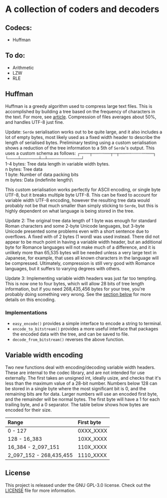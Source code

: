 # A collection of coders and decoders

## Codecs:

- Huffman

## To do:

- Arithmetic
- LZW
- RLE

## Huffman

Huffman is a greedy algorithm used to compress large text files. This is accomplished by building a tree based on the frequency of characters in the text. For more, see [article](https://en.wikipedia.org/wiki/Huffman_coding). Compression of files averages about 50%, and handles UTF-8 just fine.

Update: `Serde` serialisation works out to be quite large, and it also includes a lot of empty bytes, most likely used as a fixed width header to describe the length of serialised bytes. Preliminary testing using a custom serialisation shows a reduction of the tree information to a 5th of `Serde`'s output. This uses a custom schema as follows:
┌───┬──╌╌──┬─┬──╌╌┄┄┄┄╌╌──┐\
└───┴──╌╌──┴─┴──╌╌┄┄┄┄╌╌──┘\
1-4 bytes: Tree data length in variable width bytes.\
n bytes: Tree data\
1 byte: Number of data packing bits\
m bytes: Data (indefinite length)\

This custom serialisation works perfectly for ASCII encoding, or single byte UTF-8, but it breaks multiple byte UTF-8. This can be fixed to account for variable width UTF-8 encoding, however the resulting tree data would probably not be that much smaller than simply sticking to `Serde`, but this is highly dependent on what language is being stored in the tree.

Update 2:
The original tree data length of 1 byte was enough for standard Roman characters and some 2-byte Unicode languages, but 3-byte Unicode presented some problems even with a short sentence due to overflows. A fixed with of 2 bytes (1 word) was used instead. There did not appear to be much point in having a variable width header, but an additional byte for Romance languages will not make much of a difference, and it is unlikely more than 65,535 bytes will be needed unless a very large text in Japanese, for example, that uses all known characters in the language will be compressed. Ultimately, compression is still very good with Romance languages, but it suffers to varying degrees with others.

Update 3:
Implementing variable width headers was just far too tempting. This is now one to four bytes, which will allow 28 bits of tree length information, but if you need 268,435,456 bytes for your tree, you're probably doing something very wrong. See the [section below](#variable-width-encoding) for more details on this encoding.

### Implementations
- `easy_encode()` provides a simple interface to encode a string to terminal.
- `encode_to_bitstream()` provides a more useful interface that packages the encoded data with the tree, and can be saved to file.
- `decode_from_bitstream()` reverses the above function.

## Variable width encoding
Two new functions deal with encoding/decoding variable width headers. These are internal to the codec library, and are not intended for use externally. The first takes an unsigned int, ideally usize, and checks that it's less than the  maximum value of a 28-bit number. Numbers below 128 can be stored in a single byte where the most significant bit is 0, and the remaining bits are for data. Larger numbers will use an encoded first byte, and the remainder will be normal bytes. The first byte will have a 1 for each trailing byte, and a 0 separator. The table below shows how bytes are encoded for their size.

| Range | First byte |
|:-|:-|
| 0 - 127                 | 0XXX_XXXX |
| 128 - 16_383            | 10XX_XXXX |
| 16_384 - 2_097_151      | 110X_XXXX |
| 2_097_152 - 268,435,455 | 1110_XXXX |


## License

This project is released under the GNU GPL-3.0 license. Check out the [LICENSE](LICENSE) file for more information.